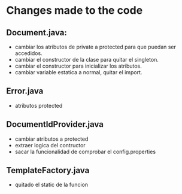 # Changes made to the code
## Document.java:
 - cambiar los atributos de private a protected para que puedan ser accedidos.
 - cambiar el constructor de la clase para quitar el singleton.
 - cambiar el constructor para inicializar los atributos.
 - cambiar variable estatica a normal, quitar el import.
 
## Error.java
 - atributos protected
 
## DocumentIdProvider.java
 - cambiar atributos a protected
 - extraer logica del contructor
 - sacar la funcionalidad de comprobar el config.properties
 
## TemplateFactory.java
 - quitado el static de la funcion